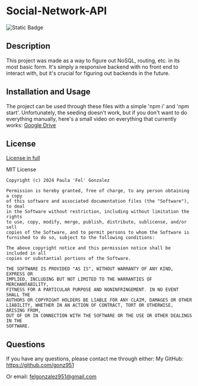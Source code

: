 # Social-Network-API

![Static Badge](https://img.shields.io/badge/MIT-License-green)

## Description

This project was made as a way to figure out NoSQL, routing, etc. in its most basic form. It's simply a responsive backend with no front end to interact with, but it's crucial for figuring out backends in the future.

## Installation and Usage

The project can be used through these files with a simple 'npm i' and 'npm start'. Unfortunately, the seeding doesn't work, but if you don't want to do everything manually, here's a small video on everything that currently works: [Google Drive](https://drive.google.com/file/d/1Ld7VoUuLVGvdAOieyi4EUIXebh4eSHu6/view)

## License

[License in full](https://choosealicense.com/licenses/mit/)

MIT License

    Copyright (c) 2024 Paula 'Fel' Gonzalez
    
    Permission is hereby granted, free of charge, to any person obtaining a copy
    of this software and associated documentation files (the "Software"), to deal
    in the Software without restriction, including without limitation the rights
    to use, copy, modify, merge, publish, distribute, sublicense, and/or sell
    copies of the Software, and to permit persons to whom the Software is
    furnished to do so, subject to the following conditions:
    
    The above copyright notice and this permission notice shall be included in all
    copies or substantial portions of the Software.
    
    THE SOFTWARE IS PROVIDED "AS IS", WITHOUT WARRANTY OF ANY KIND, EXPRESS OR
    IMPLIED, INCLUDING BUT NOT LIMITED TO THE WARRANTIES OF MERCHANTABILITY,
    FITNESS FOR A PARTICULAR PURPOSE AND NONINFRINGEMENT. IN NO EVENT SHALL THE
    AUTHORS OR COPYRIGHT HOLDERS BE LIABLE FOR ANY CLAIM, DAMAGES OR OTHER
    LIABILITY, WHETHER IN AN ACTION OF CONTRACT, TORT OR OTHERWISE, ARISING FROM,
    OUT OF OR IN CONNECTION WITH THE SOFTWARE OR THE USE OR OTHER DEALINGS IN THE
    SOFTWARE.

## Questions

If you have any questions, please contact me through either:
My GitHub: https://github.com/gonz951

Or email: felgonzalez951@gmail.com
